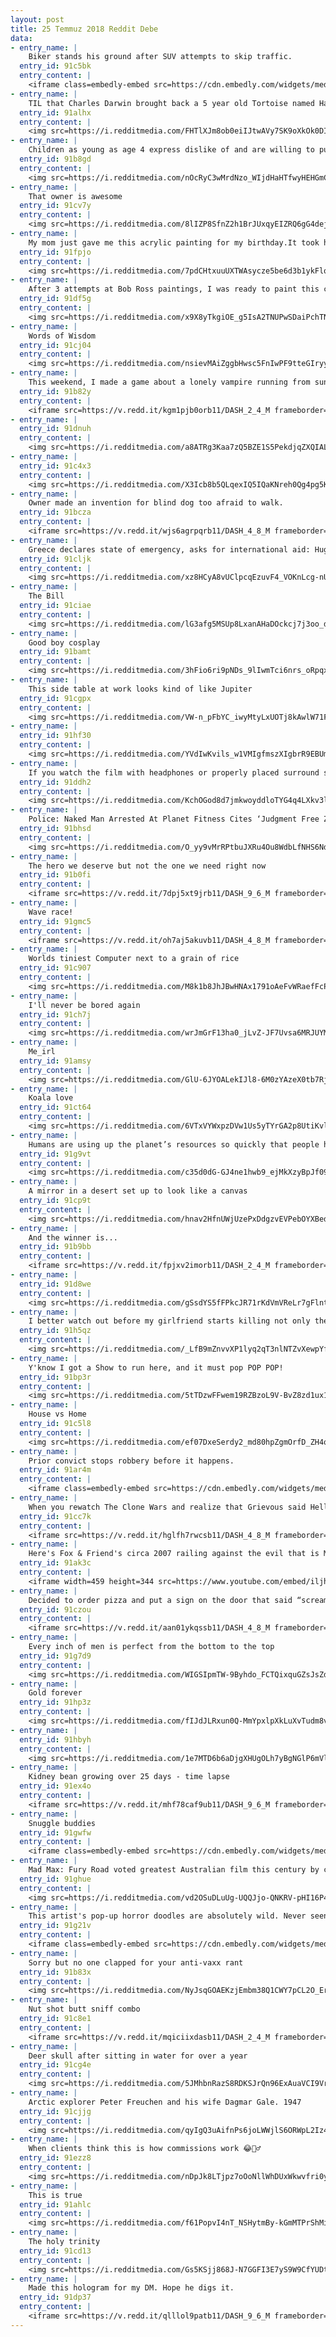 ```yaml
---
layout: post
title: 25 Temmuz 2018 Reddit Debe
data:
- entry_name: |
    Biker stands his ground after SUV attempts to skip traffic.
  entry_id: 91c5bk
  entry_content: |
    <iframe class=embedly-embed src=https://cdn.embedly.com/widgets/media.html?src=https%3A%2F%2Fgfycat.com%2Fifr%2FRigidForsakenHog&url=https%3A%2F%2Fgfycat.com%2FRigidForsakenHog&image=https%3A%2F%2Fthumbs.gfycat.com%2FRigidForsakenHog-size_restricted.gif&key=522baf40bd3911e08d854040d3dc5c07&type=text%2Fhtml&schema=gfycat width=480 height=268 scrolling=no frameborder=0 allow=autoplay; fullscreen allowfullscreen=true></iframe>
- entry_name: |
    TIL that Charles Darwin brought back a 5 year old Tortoise named Harriet from the Galápagos Islands that would be later owned by Steve Irwin. Harriet died in 2006 at the age of 176.
  entry_id: 91alhx
  entry_content: |
    <img src=https://i.redditmedia.com/FHTlXJm8ob0eiIJtwAVy7SK9oXkOk0DIsUCSU3_8gfo.jpg?s=1778ba7b530fac0152269a6cf9d20113 frameborder=0>
- entry_name: |
    Children as young as age 4 express dislike of and are willing to punish those who freeload off the work of other group members, a new study has found. But kids also make a clear distinction between those who freeload intentionally and those who have good reasons why they can’t contribute.
  entry_id: 91b8gd
  entry_content: |
    <img src=https://i.redditmedia.com/nOcRyC3wMrdNzo_WIjdHaHTfwyHEHGmC2hLLj214nLQ.jpg?s=9891d3c34665af1bef643c5e723389c0 frameborder=0>
- entry_name: |
    That owner is awesome
  entry_id: 91cv7y
  entry_content: |
    <img src=https://i.redditmedia.com/8lIZP8SfnZ2h1BrJUxqyEIZRQ6gG4dejI1jfgYxh1FA.png?s=dd1e05034f9508348996cce25b2d2165 frameborder=0>
- entry_name: |
    My mom just gave me this acrylic painting for my birthday.It took her weeks to finish, but the result is amazing. Thanks mom!
  entry_id: 91fpjo
  entry_content: |
    <img src=https://i.redditmedia.com/7pdCHtxuuUXTWAsycze5be6d3b1ykFlqju2jMDQoYeg.png?s=e519b09482e50552d31be4c779851eff frameborder=0>
- entry_name: |
    After 3 attempts at Bob Ross paintings, I was ready to paint this chicken
  entry_id: 91df5g
  entry_content: |
    <img src=https://i.redditmedia.com/x9X8yTkgiOE_g5IsA2TNUPwSDaiPchTNL6SM4QS4k3o.jpg?s=b57c91a4ebcea7eac1d3577f11e579e0 frameborder=0>
- entry_name: |
    Words of Wisdom
  entry_id: 91cj04
  entry_content: |
    <img src=https://i.redditmedia.com/nsievMAiZggbHwsc5FnIwPF9tteGIryyMrehwrPMnL0.jpg?s=7b02910d529a71b9246b0096e8738e5e frameborder=0>
- entry_name: |
    This weekend, I made a game about a lonely vampire running from sunlight!
  entry_id: 91b82y
  entry_content: |
    <iframe src=https://v.redd.it/kgm1pjb0orb11/DASH_2_4_M frameborder=0></iframe>
- entry_name: |
  entry_id: 91dnuh
  entry_content: |
    <img src=https://i.redditmedia.com/a8ATRg3Kaa7zQ5BZE1S5PekdjqZXQIALPTxcgfiefoY.jpg?s=bd780c830e56c39d672fdc84ab38dbc4 frameborder=0>
- entry_name: |
  entry_id: 91c4x3
  entry_content: |
    <img src=https://i.redditmedia.com/X3Icb8b5QLqexIQ5IQaKNreh0Qg4pg5KogZFPo6Qlug.jpg?s=f21591199d6749e2eafa924565060295 frameborder=0>
- entry_name: |
    Owner made an invention for blind dog too afraid to walk.
  entry_id: 91bcza
  entry_content: |
    <iframe src=https://v.redd.it/wjs6agrpqrb11/DASH_4_8_M frameborder=0></iframe>
- entry_name: |
    Greece declares state of emergency, asks for international aid: Huge forest fires raging across Greece have killed at least four people and injured dozens more, forcing authorities to seek international assistance as they battle the flames.
  entry_id: 91cljk
  entry_content: |
    <img src=https://i.redditmedia.com/xz8HCyA8vUClpcqEzuvF4_VOKnLcg-nUUP_opOW7ExQ.jpg?s=203894fb5bca41909e3cb42ef37c5356 frameborder=0>
- entry_name: |
    The Bill
  entry_id: 91ciae
  entry_content: |
    <img src=https://i.redditmedia.com/lG3afg5MSUp8LxanAHaDOckcj7j3oo_dgESPep-WhLQ.jpg?s=1cdc326cf5f44e77e6fb32214ee44224 frameborder=0>
- entry_name: |
    Good boy cosplay
  entry_id: 91bamt
  entry_content: |
    <img src=https://i.redditmedia.com/3hFio6ri9pNDs_9lIwmTci6nrs_oRpqxoqjyRj9Bc14.jpg?s=2df7a3da7cbc4642c9a6e9e151b0de4a frameborder=0>
- entry_name: |
    This side table at work looks kind of like Jupiter
  entry_id: 91cgpx
  entry_content: |
    <img src=https://i.redditmedia.com/VW-n_pFbYC_iwyMtyLxUOTj8kAwlW71Fv3mu8a-jSLY.jpg?s=e6f6b8b93c31bd30907bbeb1a91e86d7 frameborder=0>
- entry_name: |
  entry_id: 91hf30
  entry_content: |
    <img src=https://i.redditmedia.com/YVdIwKvils_w1VMIgfmszXIgbrR9EBUm99EG4iiY44w.png?s=d6531d28dd69f3d19232ecf6d356518e frameborder=0>
- entry_name: |
    If you watch the film with headphones or properly placed surround sound speakers, every time we see Baby in Baby Driver (2017) wearing only one of his headphones, you’ll hear the song he is listening to through that ear only.
  entry_id: 91ddh2
  entry_content: |
    <img src=https://i.redditmedia.com/KchOGod8d7jmkwoyddloTYG4q4LXkv3liMvSwKs7fs0.jpg?s=8592de06209d3fb813982798354e425c frameborder=0>
- entry_name: |
    Police: Naked Man Arrested At Planet Fitness Cites ‘Judgment Free Zone’
  entry_id: 91bhsd
  entry_content: |
    <img src=https://i.redditmedia.com/O_yy9vMrRPtbuJXRu4Ou8WdbLfNHS6Ndmxo3CYdMPns.jpg?s=b2b075e9b530953c83a03b78b18eb43d frameborder=0>
- entry_name: |
    The hero we deserve but not the one we need right now
  entry_id: 91b0fi
  entry_content: |
    <iframe src=https://v.redd.it/7dpj5xt9jrb11/DASH_9_6_M frameborder=0></iframe>
- entry_name: |
    Wave race!
  entry_id: 91gmc5
  entry_content: |
    <iframe src=https://v.redd.it/oh7aj5akuvb11/DASH_4_8_M frameborder=0></iframe>
- entry_name: |
    Worlds tiniest Computer next to a grain of rice
  entry_id: 91c907
  entry_content: |
    <img src=https://i.redditmedia.com/M8k1b8JhJBwHNAx1791oAeFvWRaefFcPP9OAZbuC9KA.jpg?s=37354300f0029e5d3f9b862262186666 frameborder=0>
- entry_name: |
    I'll never be bored again
  entry_id: 91ch7j
  entry_content: |
    <img src=https://i.redditmedia.com/wrJmGrF13ha0_jLvZ-JF7Uvsa6MRJUYMm23jRQRAREc.jpg?s=e0a9fe33d82d2c034262f4324a8f6373 frameborder=0>
- entry_name: |
    Me_irl
  entry_id: 91amsy
  entry_content: |
    <img src=https://i.redditmedia.com/GlU-6JYOALekIJl8-6M0zYAzeX0tb7Rj4rOPng3GPkw.jpg?s=b36550aa685719ccb8c4d41264aaf087 frameborder=0>
- entry_name: |
    Koala love
  entry_id: 91ct64
  entry_content: |
    <img src=https://i.redditmedia.com/6VTxVYWxpzDVw1Us5yTYrGA2p8UtiKvl7GdGfebKHj0.jpg?s=66959d075ef670ca019caa7fcb212af8 frameborder=0>
- entry_name: |
    Humans are using up the planet’s resources so quickly that people have used a year’s worth in just seven months, experts are warning. Earth Overshoot Day comes earlier each year because of ecological damage caused by humanity.
  entry_id: 91g9vt
  entry_content: |
    <img src=https://i.redditmedia.com/c35d0dG-GJ4ne1hwb9_ejMkXzyBpJf09uMGpOW5jtxw.jpg?s=adf2b5ace95f685ab429b8480b698085 frameborder=0>
- entry_name: |
    A mirror in a desert set up to look like a canvas
  entry_id: 91cp9t
  entry_content: |
    <img src=https://i.redditmedia.com/hnav2HfnUWjUzePxDdgzvEVPebOYXBedO1sdOECNtLI.jpg?s=4179f38797033013181f447a12289cc9 frameborder=0>
- entry_name: |
    And the winner is...
  entry_id: 91b9bb
  entry_content: |
    <iframe src=https://v.redd.it/fpjxv2imorb11/DASH_2_4_M frameborder=0></iframe>
- entry_name: |
  entry_id: 91d8we
  entry_content: |
    <img src=https://i.redditmedia.com/gSsdYS5fFPkcJR71rKdVmVReLr7gFlntXLgh9sxOUuc.gif?fm=jpg&s=f0bf541ba4b1bc38a9acd969bb3b0975 frameborder=0>
- entry_name: |
    I better watch out before my girlfriend starts killing not only the men...
  entry_id: 91h5qz
  entry_content: |
    <img src=https://i.redditmedia.com/_LfB9mZnvvXP1lyq2qT3nlNTZvXewpYf04MX0zz9OPw.jpg?s=49e764ef0983741b484ac3576a2fd02b frameborder=0>
- entry_name: |
    Y'know I got a Show to run here, and it must pop POP POP!
  entry_id: 91bp3r
  entry_content: |
    <img src=https://i.redditmedia.com/5tTDzwFFwem19RZBzoL9V-BvZ8zd1ux1DT3dIfcbGq8.jpg?s=58988cdef65a3affd18ca02d102bb61c frameborder=0>
- entry_name: |
    House vs Home
  entry_id: 91c5l8
  entry_content: |
    <img src=https://i.redditmedia.com/ef07DxeSerdy2_md80hpZgmOrfD_ZH4qMySteWEUxck.jpg?s=37d16b141bf23d3045cb3aab51afd0e7 frameborder=0>
- entry_name: |
    Prior convict stops robbery before it happens.
  entry_id: 91ar4m
  entry_content: |
    <iframe class=embedly-embed src=https://cdn.embedly.com/widgets/media.html?src=https%3A%2F%2Fgfycat.com%2Fifr%2FWhisperedPerkyHoneybadger&url=https%3A%2F%2Fgfycat.com%2FWhisperedPerkyHoneybadger&image=https%3A%2F%2Fthumbs.gfycat.com%2FWhisperedPerkyHoneybadger-size_restricted.gif&key=2aa3c4d5f3de4f5b9120b660ad850dc9&type=text%2Fhtml&schema=gfycat width=600 height=338 scrolling=no frameborder=0 allow=autoplay; fullscreen allowfullscreen=true></iframe>
- entry_name: |
    When you rewatch The Clone Wars and realize that Grievous said Hello there first
  entry_id: 91cc7k
  entry_content: |
    <iframe src=https://v.redd.it/hglfh7rwcsb11/DASH_4_8_M frameborder=0></iframe>
- entry_name: |
    Here's Fox & Friend's circa 2007 railing against the evil that is Mr Rogers for ruining an entire generation
  entry_id: 91ak3c
  entry_content: |
    <iframe width=459 height=344 src=https://www.youtube.com/embed/iljhDaowoLc?feature=oembed&enablejsapi=1 frameborder=0 allow=autoplay; encrypted-media allowfullscreen></iframe>
- entry_name: |
    Decided to order pizza and put a sign on the door that said “scream ‘Shannon your pizza is here.’ Don’t ring the doorbell or knock, our grandma is sleeping upstairs.”
  entry_id: 91czou
  entry_content: |
    <iframe src=https://v.redd.it/aan01ykqssb11/DASH_4_8_M frameborder=0></iframe>
- entry_name: |
    Every inch of men is perfect from the bottom to the top
  entry_id: 91g7d9
  entry_content: |
    <img src=https://i.redditmedia.com/WIGSIpmTW-9Byhdo_FCTQixquGZsJsZdJxdbVZMoJPw.jpg?s=1f0a9cd0c80b4579c80717a130ac0436 frameborder=0>
- entry_name: |
    Gold forever
  entry_id: 91hp3z
  entry_content: |
    <img src=https://i.redditmedia.com/fIJdJLRxun0Q-MmYpxlpXkLuXvTudm8v02oDv6S6ozg.png?s=903ef927333187a4a6aca26356497c70 frameborder=0>
- entry_name: |
  entry_id: 91hbyh
  entry_content: |
    <img src=https://i.redditmedia.com/1e7MTD6b6aDjgXHUgOLh7yBgNGlP6mVlX-7JQ-SZXZU.jpg?s=b37ac69ac835bd9653586bc310c352f2 frameborder=0>
- entry_name: |
    Kidney bean growing over 25 days - time lapse
  entry_id: 91ex4o
  entry_content: |
    <iframe src=https://v.redd.it/mhf78caf9ub11/DASH_9_6_M frameborder=0></iframe>
- entry_name: |
    Snuggle buddies
  entry_id: 91gwfw
  entry_content: |
    <iframe class=embedly-embed src=https://cdn.embedly.com/widgets/media.html?src=https%3A%2F%2Fgfycat.com%2Fifr%2FHelpfulCorruptCheetah&url=https%3A%2F%2Fgfycat.com%2FHelpfulCorruptCheetah&image=https%3A%2F%2Fthumbs.gfycat.com%2FHelpfulCorruptCheetah-size_restricted.gif&key=522baf40bd3911e08d854040d3dc5c07&type=text%2Fhtml&schema=gfycat width=600 height=338 scrolling=no frameborder=0 allow=autoplay; fullscreen allowfullscreen=true></iframe>
- entry_name: |
    Mad Max: Fury Road voted greatest Australian film this century by critics
  entry_id: 91ghue
  entry_content: |
    <img src=https://i.redditmedia.com/vd2OSuDLuUg-UQQJjo-QNKRV-pHI16P4ab6p5_k-kOk.jpg?s=9657a42a99261dbf3db813a8bef71cae frameborder=0>
- entry_name: |
    This artist's pop-up horror doodles are absolutely wild. Never seen anything like it
  entry_id: 91g21v
  entry_content: |
    <iframe class=embedly-embed src=https://cdn.embedly.com/widgets/media.html?src=https%3A%2F%2Fgfycat.com%2Fifr%2FMessyValidFanworms&url=https%3A%2F%2Fgfycat.com%2FMessyValidFanworms&image=https%3A%2F%2Fthumbs.gfycat.com%2FMessyValidFanworms-size_restricted.gif&key=522baf40bd3911e08d854040d3dc5c07&type=text%2Fhtml&schema=gfycat width=600 height=600 scrolling=no frameborder=0 allow=autoplay; fullscreen allowfullscreen=true></iframe>
- entry_name: |
    Sorry but no one clapped for your anti-vaxx rant
  entry_id: 91b83x
  entry_content: |
    <img src=https://i.redditmedia.com/NyJsqGOAEKzjEmbm38Q1CWY7pCL2O_ErWbyZYwvv9js.png?s=4a34cb3a228acc4d00ea8913d51816de frameborder=0>
- entry_name: |
    Nut shot butt sniff combo
  entry_id: 91c8e1
  entry_content: |
    <iframe src=https://v.redd.it/mqiciixdasb11/DASH_2_4_M frameborder=0></iframe>
- entry_name: |
    Deer skull after sitting in water for over a year
  entry_id: 91cg4e
  entry_content: |
    <img src=https://i.redditmedia.com/5JMhbnRazS8RDKSJrQn96ExAuaVCI9Vr0FXrVhyZYHE.jpg?s=b46af97c8dbc8b9d34fa07498d888fce frameborder=0>
- entry_name: |
    Arctic explorer Peter Freuchen and his wife Dagmar Gale. 1947
  entry_id: 91cjjg
  entry_content: |
    <img src=https://i.redditmedia.com/qyIgQ3uAifnPs6joLWWjlS6ORWpL2Iz42WwQxAtk0dQ.jpg?s=56c89155b5abc7c57cf6aa58b74bbc71 frameborder=0>
- entry_name: |
    When clients think this is how commissions work 😂🤷‍♂️
  entry_id: 91ezz8
  entry_content: |
    <img src=https://i.redditmedia.com/nDpJk8LTjpz7oOoNllWhDUxWkwvfri0y31K0cXAB_5Q.jpg?s=82c430836aaf9e3e8cbfa173074e39bb frameborder=0>
- entry_name: |
    This is true
  entry_id: 91ahlc
  entry_content: |
    <img src=https://i.redditmedia.com/f61PopvI4nT_NSHytmBy-kGmMTPrShMipP0cNBjuKGU.jpg?s=5d2944a04f4b28fd5e493afd599b844b frameborder=0>
- entry_name: |
    The holy trinity
  entry_id: 91cd13
  entry_content: |
    <img src=https://i.redditmedia.com/Gs5KSjj868J-N7GGFI3E7yS9W9CfYUDtRrM3a1lMc8M.jpg?s=9ed2423b1acfb573234ffcbdee0b194f frameborder=0>
- entry_name: |
    Made this hologram for my DM. Hope he digs it.
  entry_id: 91dp37
  entry_content: |
    <iframe src=https://v.redd.it/qlllol9patb11/DASH_9_6_M frameborder=0></iframe>
---
```

